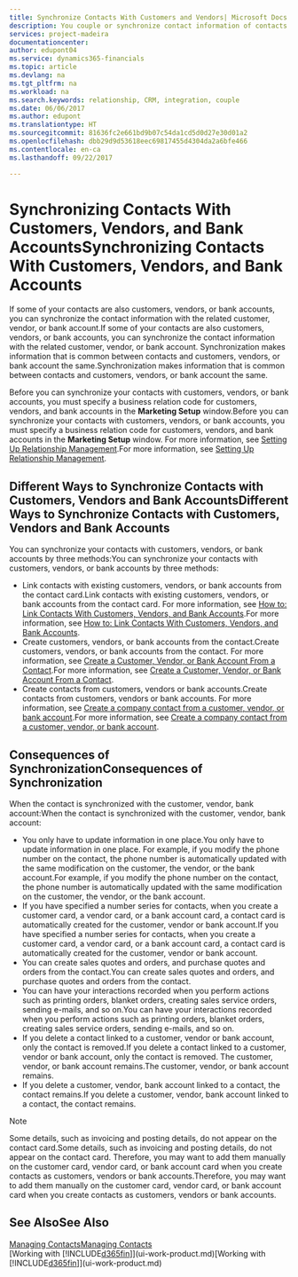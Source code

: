 ```yaml
---
title: Synchronize Contacts With Customers and Vendors| Microsoft Docs
description: You couple or synchronize contact information of contacts who are also customers, vendors, or bank accounts, so you only update information in one place.
services: project-madeira
documentationcenter: 
author: edupont04
ms.service: dynamics365-financials
ms.topic: article
ms.devlang: na
ms.tgt_pltfrm: na
ms.workload: na
ms.search.keywords: relationship, CRM, integration, couple
ms.date: 06/06/2017
ms.author: edupont
ms.translationtype: HT
ms.sourcegitcommit: 81636fc2e661bd9b07c54da1cd5d0d27e30d01a2
ms.openlocfilehash: dbb29d9d53618eec69817455d4304da2a6bfe466
ms.contentlocale: en-ca
ms.lasthandoff: 09/22/2017

---
```

# <a name="synchronizing-contacts-with-customers-vendors-and-bank-accounts"></a><span data-ttu-id="ff004-103">Synchronizing Contacts With Customers, Vendors, and Bank Accounts</span><span class="sxs-lookup"><span data-stu-id="ff004-103">Synchronizing Contacts With Customers, Vendors, and Bank Accounts</span></span>
<span data-ttu-id="ff004-104">If some of your contacts are also customers, vendors, or bank accounts, you can synchronize the contact information with the related customer, vendor, or bank account.</span><span class="sxs-lookup"><span data-stu-id="ff004-104">If some of your contacts are also customers, vendors, or bank accounts, you can synchronize the contact information with the related customer, vendor, or bank account.</span></span> <span data-ttu-id="ff004-105">Synchronization makes information that is common between contacts and customers, vendors, or bank account the same.</span><span class="sxs-lookup"><span data-stu-id="ff004-105">Synchronization makes information that is common between contacts and customers, vendors, or bank account the same.</span></span>  

<span data-ttu-id="ff004-106">Before you can synchronize your contacts with customers, vendors, or bank accounts, you must specify a business relation code for customers, vendors, and bank accounts in the **Marketing Setup** window.</span><span class="sxs-lookup"><span data-stu-id="ff004-106">Before you can synchronize your contacts with customers, vendors, or bank accounts, you must specify a business relation code for customers, vendors, and bank accounts in the **Marketing Setup** window.</span></span> <span data-ttu-id="ff004-107">For more information, see [Setting Up Relationship Management](marketing-setup-marketing.md).</span><span class="sxs-lookup"><span data-stu-id="ff004-107">For more information, see [Setting Up Relationship Management](marketing-setup-marketing.md).</span></span>

## <a name="different-ways-to-synchronize-contacts-with-customers-vendors-and-bank-accounts"></a><span data-ttu-id="ff004-108">Different Ways to Synchronize Contacts with Customers, Vendors and Bank Accounts</span><span class="sxs-lookup"><span data-stu-id="ff004-108">Different Ways to Synchronize Contacts with Customers, Vendors and Bank Accounts</span></span>
<span data-ttu-id="ff004-109">You can synchronize your contacts with customers, vendors, or bank accounts by three methods:</span><span class="sxs-lookup"><span data-stu-id="ff004-109">You can synchronize your contacts with customers, vendors, or bank accounts by three methods:</span></span>

* <span data-ttu-id="ff004-110">Link contacts with existing customers, vendors, or bank accounts from the contact card.</span><span class="sxs-lookup"><span data-stu-id="ff004-110">Link contacts with existing customers, vendors, or bank accounts from the contact card.</span></span> <span data-ttu-id="ff004-111">For more information, see [How to: Link Contacts With Customers, Vendors, and Bank Accounts](marketing-how-link-contact.md).</span><span class="sxs-lookup"><span data-stu-id="ff004-111">For more information, see [How to: Link Contacts With Customers, Vendors, and Bank Accounts](marketing-how-link-contact.md).</span></span>
* <span data-ttu-id="ff004-112">Create customers, vendors, or bank accounts from the contact.</span><span class="sxs-lookup"><span data-stu-id="ff004-112">Create customers, vendors, or bank accounts from the contact.</span></span> <span data-ttu-id="ff004-113">For more information, see [Create a Customer, Vendor, or Bank Account From a Contact](marketing-how-create-contacts-new-customers-vendors-bank-accounts.md).</span><span class="sxs-lookup"><span data-stu-id="ff004-113">For more information, see [Create a Customer, Vendor, or Bank Account From a Contact](marketing-how-create-contacts-new-customers-vendors-bank-accounts.md).</span></span>
* <span data-ttu-id="ff004-114">Create contacts from customers, vendors or bank accounts.</span><span class="sxs-lookup"><span data-stu-id="ff004-114">Create contacts from customers, vendors or bank accounts.</span></span> <span data-ttu-id="ff004-115">For more information, see [Create a company contact from a customer, vendor, or bank account](marketing-how-create-contact-companies.md).</span><span class="sxs-lookup"><span data-stu-id="ff004-115">For more information, see [Create a company contact from a customer, vendor, or bank account](marketing-how-create-contact-companies.md).</span></span>

## <a name="consequences-of-synchronization"></a><span data-ttu-id="ff004-116">Consequences of Synchronization</span><span class="sxs-lookup"><span data-stu-id="ff004-116">Consequences of Synchronization</span></span>
<span data-ttu-id="ff004-117">When the contact is synchronized with the customer, vendor, bank account:</span><span class="sxs-lookup"><span data-stu-id="ff004-117">When the contact is synchronized with the customer, vendor, bank account:</span></span>

* <span data-ttu-id="ff004-118">You only have to update information in one place.</span><span class="sxs-lookup"><span data-stu-id="ff004-118">You only have to update information in one place.</span></span> <span data-ttu-id="ff004-119">For example, if you modify the phone number on the contact, the phone number is automatically updated with the same modification on the customer, the vendor, or the bank account.</span><span class="sxs-lookup"><span data-stu-id="ff004-119">For example, if you modify the phone number on the contact, the phone number is automatically updated with the same modification on the customer, the vendor, or the bank account.</span></span>
* <span data-ttu-id="ff004-120">If you have specified a number series for contacts, when you create a customer card, a vendor card, or a bank account card, a contact card is automatically created for the customer, vendor or bank account.</span><span class="sxs-lookup"><span data-stu-id="ff004-120">If you have specified a number series for contacts, when you create a customer card, a vendor card, or a bank account card, a contact card is automatically created for the customer, vendor or bank account.</span></span>
* <span data-ttu-id="ff004-121">You can create sales quotes and orders, and purchase quotes and orders from the contact.</span><span class="sxs-lookup"><span data-stu-id="ff004-121">You can create sales quotes and orders, and purchase quotes and orders from the contact.</span></span>
* <span data-ttu-id="ff004-122">You can have your interactions recorded when you perform actions such as printing orders, blanket orders, creating sales service orders, sending e-mails, and so on.</span><span class="sxs-lookup"><span data-stu-id="ff004-122">You can have your interactions recorded when you perform actions such as printing orders, blanket orders, creating sales service orders, sending e-mails, and so on.</span></span>
* <span data-ttu-id="ff004-123">If you delete a contact linked to a customer, vendor or bank account, only the contact is removed.</span><span class="sxs-lookup"><span data-stu-id="ff004-123">If you delete a contact linked to a customer, vendor or bank account, only the contact is removed.</span></span> <span data-ttu-id="ff004-124">The customer, vendor, or bank account remains.</span><span class="sxs-lookup"><span data-stu-id="ff004-124">The customer, vendor, or bank account remains.</span></span>
* <span data-ttu-id="ff004-125">If you delete a customer, vendor, bank account linked to a contact, the contact remains.</span><span class="sxs-lookup"><span data-stu-id="ff004-125">If you delete a customer, vendor, bank account linked to a contact, the contact remains.</span></span>

> [!NOTE]  
>   <span data-ttu-id="ff004-126">Some details, such as invoicing and posting details, do not appear on the contact card.</span><span class="sxs-lookup"><span data-stu-id="ff004-126">Some details, such as invoicing and posting details, do not appear on the contact card.</span></span> <span data-ttu-id="ff004-127">Therefore, you may want to add them manually on the customer card, vendor card, or bank account card when you create contacts as customers, vendors or bank accounts.</span><span class="sxs-lookup"><span data-stu-id="ff004-127">Therefore, you may want to add them manually on the customer card, vendor card, or bank account card when you create contacts as customers, vendors or bank accounts.</span></span>

## <a name="see-also"></a><span data-ttu-id="ff004-128">See Also</span><span class="sxs-lookup"><span data-stu-id="ff004-128">See Also</span></span>
[<span data-ttu-id="ff004-129">Managing Contacts</span><span class="sxs-lookup"><span data-stu-id="ff004-129">Managing Contacts</span></span>](marketing-contacts.md)  
<span data-ttu-id="ff004-130">[Working with [!INCLUDE[d365fin](includes/d365fin_md.md)]](ui-work-product.md)</span><span class="sxs-lookup"><span data-stu-id="ff004-130">[Working with [!INCLUDE[d365fin](includes/d365fin_md.md)]](ui-work-product.md)</span></span>

